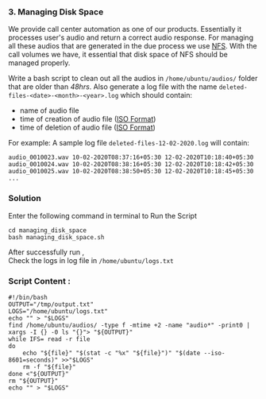 
### 3. Managing Disk Space
We provide call center automation as one of our products. Essentially it processes user's audio and return a correct audio response. For managing all these audios that are generated in the due process we use [NFS](https://en.wikipedia.org/wiki/Network_File_System). With the call volumes we have, it essential that disk space of NFS should be managed properly.

Write a bash script to clean out all the audios in `/home/ubuntu/audios/` folder that are older than *48hrs*. Also generate a log file with the name `deleted-files-<date>-<month>-<year>.log` which should contain:
- name of audio file
- time of creation of audio file ([ISO Format](https://en.wikipedia.org/wiki/ISO_8601))
- time of deletion of audio file ([ISO Format](https://en.wikipedia.org/wiki/ISO_8601))

For example: A sample log file `deleted-files-12-02-2020.log` will contain:
```shell
audio_0010023.wav 10-02-2020T08:37:16+05:30 12-02-2020T10:18:40+05:30
audio_0010024.wav 10-02-2020T08:38:16+05:30 12-02-2020T10:18:42+05:30
audio_0010025.wav 10-02-2020T08:38:50+05:30 12-02-2020T10:18:45+05:30
...
```
### Solution 



Enter the following command in terminal to Run the Script

```shel
cd managing_disk_space 
bash managing_disk_space.sh   
```
After successfully run ,  
Check the logs in log file in `/home/ubuntu/logs.txt` 
 
### Script Content :

```
#!/bin/bash
OUTPUT="/tmp/output.txt"
LOGS="/home/ubuntu/logs.txt"
echo "" > "$LOGS"
find /home/ubuntu/audios/ -type f -mtime +2 -name "audio*" -print0 | xargs -I {} -0 ls "{}"> "${OUTPUT}"
while IFS= read -r file
do
  	echo "${file}" "$(stat -c "%x" "${file}")" "$(date --iso-8601=seconds)" >>"$LOGS"
    rm -f "${file}"
done <"${OUTPUT}"
rm "${OUTPUT}"
echo "" > "$LOGS"
```
